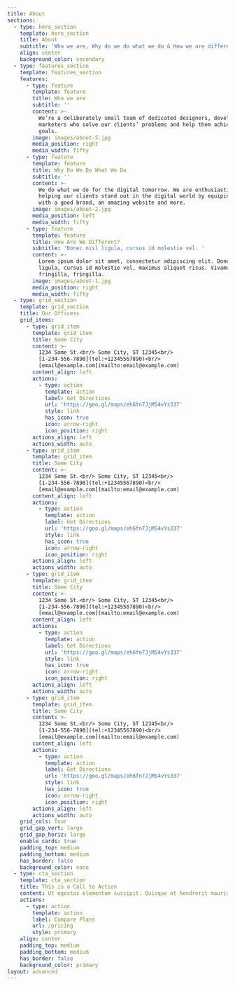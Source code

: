 ```yaml
---
title: About
sections:
  - type: hero_section
    template: hero_section
    title: About
    subtitle: 'Who we are, Why do we do what we do & How we are different'
    align: center
    background_color: secondary
  - type: features_section
    template: features_section
    features:
      - type: feature
        template: feature
        title: Who we are
        subtitle: ''
        content: >-
          We’re a deliberately small team of dedicated designers, developers and
          marketers who solve our clients’ problems and help them achieve their
          goals.
        image: images/about-5.jpg
        media_position: right
        media_width: fifty
      - type: feature
        template: feature
        title: Why Do We Do What We Do
        subtitle: ''
        content: >-
          We do what we do for the digital tomorrow. We are enthusiastic about
          helping our clients stand out in the digital world by equiping them
          with a good brand, an amazing website and more.
        image: images/about-2.jpg
        media_position: left
        media_width: fifty
      - type: feature
        template: feature
        title: How Are We Different?
        subtitle: 'Donec nisl ligula, cursus id molestie vel. '
        content: >-
          Lorem ipsum dolor sit amet, consectetur adipiscing elit. Donec nisl
          ligula, cursus id molestie vel, maximus aliquet risus. Vivamus in nibh
          fringilla, fringilla.
        image: images/about-1.jpg
        media_position: right
        media_width: fifty
  - type: grid_section
    template: grid_section
    title: Our Officess
    grid_items:
      - type: grid_item
        template: grid_item
        title: Some City
        content: >-
          1234 Some St.<br/> Some City, ST 12345<br/>
          [1-234-556-7890](tel:+12345567890)<br/>
          [email@example.com](mailto:email@example.com)
        content_align: left
        actions:
          - type: action
            template: action
            label: Get Directions
            url: 'https://goo.gl/maps/eh6fn7JjMS4vYs337'
            style: link
            has_icon: true
            icon: arrow-right
            icon_position: right
        actions_align: left
        actions_width: auto
      - type: grid_item
        template: grid_item
        title: Some City
        content: >-
          1234 Some St.<br/> Some City, ST 12345<br/>
          [1-234-556-7890](tel:+12345567890)<br/>
          [email@example.com](mailto:email@example.com)
        content_align: left
        actions:
          - type: action
            template: action
            label: Get Directions
            url: 'https://goo.gl/maps/eh6fn7JjMS4vYs337'
            style: link
            has_icon: true
            icon: arrow-right
            icon_position: right
        actions_align: left
        actions_width: auto
      - type: grid_item
        template: grid_item
        title: Some City
        content: >-
          1234 Some St.<br/> Some City, ST 12345<br/>
          [1-234-556-7890](tel:+12345567890)<br/>
          [email@example.com](mailto:email@example.com)
        content_align: left
        actions:
          - type: action
            template: action
            label: Get Directions
            url: 'https://goo.gl/maps/eh6fn7JjMS4vYs337'
            style: link
            has_icon: true
            icon: arrow-right
            icon_position: right
        actions_align: left
        actions_width: auto
      - type: grid_item
        template: grid_item
        title: Some City
        content: >-
          1234 Some St.<br/> Some City, ST 12345<br/>
          [1-234-556-7890](tel:+12345567890)<br/>
          [email@example.com](mailto:email@example.com)
        content_align: left
        actions:
          - type: action
            template: action
            label: Get Directions
            url: 'https://goo.gl/maps/eh6fn7JjMS4vYs337'
            style: link
            has_icon: true
            icon: arrow-right
            icon_position: right
        actions_align: left
        actions_width: auto
    grid_cols: four
    grid_gap_vert: large
    grid_gap_horiz: large
    enable_cards: true
    padding_top: medium
    padding_bottom: medium
    has_border: false
    background_color: none
  - type: cta_section
    template: cta_section
    title: This is a Call to Action
    content: Ut egestas elementum suscipit. Quisque at hendrerit mauris.
    actions:
      - type: action
        template: action
        label: Compare Plans
        url: /pricing
        style: primary
    align: center
    padding_top: medium
    padding_bottom: medium
    has_border: false
    background_color: primary
layout: advanced
---
```

